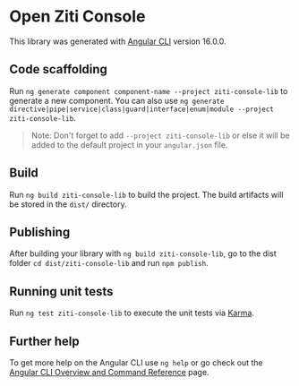 # Open Ziti Console

This library was generated with [Angular CLI](https://github.com/angular/angular-cli) version 16.0.0.

## Code scaffolding

Run `ng generate component component-name --project ziti-console-lib` to generate a new component. You can also use `ng generate directive|pipe|service|class|guard|interface|enum|module --project ziti-console-lib`.
> Note: Don't forget to add `--project ziti-console-lib` or else it will be added to the default project in your `angular.json` file. 

## Build

Run `ng build ziti-console-lib` to build the project. The build artifacts will be stored in the `dist/` directory.

## Publishing

After building your library with `ng build ziti-console-lib`, go to the dist folder `cd dist/ziti-console-lib` and run `npm publish`.

## Running unit tests

Run `ng test ziti-console-lib` to execute the unit tests via [Karma](https://karma-runner.github.io).

## Further help

To get more help on the Angular CLI use `ng help` or go check out the [Angular CLI Overview and Command Reference](https://angular.io/cli) page.
